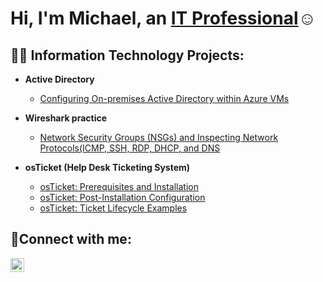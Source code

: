 <h1>Hi, I'm Michael, an <a href="https://linkedin.com/in/michael-lazenby1">IT Professional</a>☺</h1>

<h2>👨‍💻 Information Technology Projects:</h2>

- <b>Active Directory</b>
  - [Configuring On-premises Active Directory within Azure VMs](https://github.com/michael-lazenby/configure-ad)

- <b>Wireshark practice</b>
  - [Network Security Groups (NSGs) and Inspecting Network Protocols(ICMP, SSH, RDP, DHCP, and DNS](https://github.com/michael-lazenby/azure-network-protocols)

- <b>osTicket (Help Desk Ticketing System)</b>
  - [osTicket: Prerequisites and Installation](https://github.com/michael-lazenby/osticket-prereqs)
  - [osTicket: Post-Installation Configuration](https://github.com/michael-lazenby/post-install-config)
  - [osTicket: Ticket Lifecycle Examples](https://github.com/michael-lazenby/ticket-lifecycle)


<h2>🤳Connect with me:</h2>


[<img align="left" alt="Michael | LinkedIn" width="22px" src="https://cdn.jsdelivr.net/npm/simple-icons@v3/icons/linkedin.svg" />][linkedin]



[linkedin]: https://linkedin.com/in/michael-lazenby1
